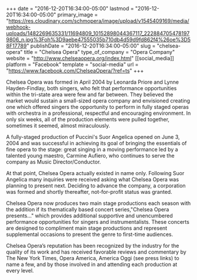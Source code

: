 +++
date = "2016-12-20T16:34:00-05:00"
lastmod = "2016-12-20T16:34:00-05:00"
primary_image = "https://res.cloudinary.com/schmopera/image/upload/v1545409169/media/webhook-uploads/1482269635331/11694809_10152898044367117_2228847054781979806_n.jpg%3Foh%3D9aebe47555035b710db4d59d9fd862f4%26oe%3D58F17789"
publishDate = "2016-12-20T16:34:00-05:00"
slug = "chelsea-opera"
title = "Chelsea Opera"
type_of_company = "Opera Company"
website = "http://www.chelseaopera.org/index.html"
[[social_media]]
platform = "Facebook"
template = "social-media"
url = "https://www.facebook.com/ChelseaOpera/?ref=ts"
+++

Chelsea Opera was formed in April 2004 by Leonarda Priore and Lynne Hayden-Findlay, both singers, who felt that performance opportunities within the tri-state area were few and far between. They believed the market would sustain a small-sized opera company and envisioned creating one which offered singers the opportunity to perform in fully staged operas with orchestra in a professional, respectful and encouraging environment. In only six weeks, all of the production elements were pulled together, sometimes it seemed, almost miraculously.

A fully-staged production of Puccini's Suor Angelica opened on June 3, 2004 and was successful in achieving its goal of bringing the essentials of fine opera to the stage: great singing in a moving performance led by a talented young maestro, Carmine Aufiero, who continues to serve the company as Music Director/Conductor.

At that point, Chelsea Opera actually existed in name only. Following Suor Angelica many inquiries were received asking what Chelsea Opera was planning to present next. Deciding to advance the company, a corporation was formed and shortly thereafter, not-for-profit status was granted. 

Chelsea Opera now produces two main stage productions each season with the addition if its thematically based concert series,"Chelsea Opera presents..." which provides additional supportive and unencumbered performance opportunities for singers and instrumentalists. These concerts are designed to compliment main stage productions and represent supplemental occasions to present the genre to first-time audiences. 

Chelsea Opera’s reputation has been recognized by the industry for the quality of its work and has received favorable reviews and commentary by The New York Times, Opera America, America Oggi (see press links) to name a few, and by those involved in and attending each production at every level.
